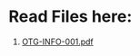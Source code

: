 # Read Files here:
1. [OTG-INFO-001.pdf](https://raw.githubusercontent.com/Mehran-Sanea/OWASP-Testing-Guide-Persian-Farsi/4c91a829d9e570b26ed16ea4f39a763c429617c2/OTG-INFO-001.pdf)
